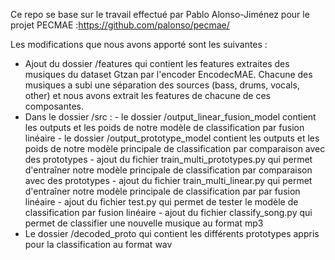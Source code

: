 Ce repo se base sur le travail effectué par Pablo Alonso-Jiménez pour le projet PECMAE :https://github.com/palonso/pecmae/ 

Les modifications que nous avons apporté sont les suivantes :

- Ajout du dossier /features qui contient les features extraites des musiques du dataset Gtzan par l'encoder EncodecMAE. Chacune des musiques a subi une séparation des sources (bass, drums, vocals, other) et nous avons extrait les features de chacune de ces composantes.
- Dans le dossier /src : 
      - le dossier /output_linear_fusion_model contient les outputs et les poids de notre modèle de classification par fusion linéaire
      - le dossier /output_prototype_model contient les outputs et les poids de notre modèle principale de classification par comparaison avec des prototypes
      - ajout du fichier train_multi_prototypes.py qui permet d'entraîner notre modèle principale de classification par comparaison avec des prototypes
      - ajout du fichier train_multi_linear.py qui permet d'entraîner notre modèle principale de classification par par fusion linéaire
      - ajout du fichier test.py qui permet de tester le modèle de classification par fusion linéaire
      - ajout du fichier classify_song.py qui permet de classifier une nouvelle musique au format mp3
- Le dossier /decoded_proto qui contient les différents prototypes appris pour la classification au format wav